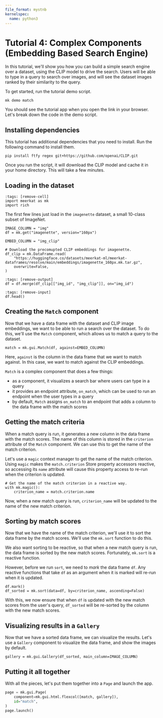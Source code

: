 ```yaml
---
file_format: mystnb
kernelspec:
  name: python3
---
```


# Tutorial 4: Complex Components (Embedding Based Search Engine)

In this tutorial, we'll show you how you can build a simple search engine over a dataset, using the CLIP model to drive the search. Users will be able to type in a query to search over images, and will see the dataset images ranked by their similarity to the query.


To get started, run the tutorial demo script.

```{code-block} bash
mk demo match
```

You should see the tutorial app when you open the link in your browser. Let's break down the code in the demo script.

## Installing dependencies
This tutorial has additional dependencies that you need to install. Run the following command to install them.

```{code-block} bash
pip install ftfy regex git+https://github.com/openai/CLIP.git
```

Once you run the script, it will download the CLIP model and cache it in your home directory. This will take a few minutes.

## Loading in the dataset

```{code-cell} ipython3
:tags: [remove-cell]
import meerkat as mk
import rich
```

The first few lines just load in the `imagenette` dataset, a small 10-class subset of ImageNet.

```{code-cell} ipython3
IMAGE_COLUMN = "img"
df = mk.get("imagenette", version="160px")
```

```{code-cell} ipython3
EMBED_COLUMN = "img_clip"

# Download the precomupted CLIP embeddings for imagenette.
df_clip = mk.DataFrame.read(
    "https://huggingface.co/datasets/meerkat-ml/meerkat-dataframes/resolve/main/embeddings/imagenette_160px.mk.tar.gz",
    overwrite=False,
)
```

```{code-cell} ipython3
:tags: [remove-output]
df = df.merge(df_clip[["img_id", "img_clip"]], on="img_id")
```

```{code-cell} ipython3
:tags: [remove-input]
df.head()
```

## Creating the `Match` component
Now that we have a data frame with the dataset and CLIP image embeddings, we want to be able to run a search over the dataset. To do this, we'll use the `Match` component, which allows us to match a query to the dataset.


```{code-cell} ipython3
match = mk.gui.Match(df, against=EMBED_COLUMN)
```
Here, `against` is the column in the data frame that we want to match against. In this case, we want to match against the CLIP embeddings.

`Match` is a complex component that does a few things:
- as a component, it visualizes a search bar where users can type in a query
- it provides an endpoint attribute, `on_match`, which can be used to run an endpoint when the user types in a query
- by default, `Match` assigns `on_match` to an endpoint that adds a column to the data frame with the match scores

## Getting the match criteria

When a match query is run, it generates a new column in the data frame with the match scores. The name of this column is stored in the `criterion` attribute of the `Match` component. We can use this to get the name of the match criterion.

Let's use a `magic` context manager to get the name of the match criterion. Using `magic` makes the `match.criterion` Store property accessors reactive, so accessing its `name` attribute will cause this property access to re-run when the criterion is updated.
```{code-cell} ipython3
# Get the name of the match criterion in a reactive way.
with mk.magic():
    criterion_name = match.criterion.name
```
Now, when a new match query is run, `criterion_name` will be updated to the name of the new match criterion.

## Sorting by match scores
Now that we have the name of the match criterion, we'll use it to sort the data frame by the match scores. We'll use the `mk.sort` function to do this.

We also want sorting to be reactive, so that when a new match query is run, the data frame is sorted by the new match scores. Fortunately, `mk.sort` is a reactive function.

However, before we run `sort`, we need to _mark_ the data frame `df`. Any reactive functions that take `df` as an argument when it is marked will re-run when it is updated.

```{code-cell} ipython3
df.mark()
df_sorted = mk.sort(data=df, by=criterion_name, ascending=False)
```

With this, we now ensure that when `df` is updated with the new match scores from the user's query, `df_sorted` will be re-sorted by the column with the new match scores.

## Visualizing results in a `Gallery`
Now that we have a sorted data frame, we can visualize the results. Let's use a `Gallery` component to visualize the data frame, and show the images by default.

```{code-cell} ipython3
gallery = mk.gui.Gallery(df_sorted, main_column=IMAGE_COLUMN)
```

## Putting it all together
With all the pieces, let's put them together into a `Page` and launch the app.
```python
page = mk.gui.Page(
    component=mk.gui.html.flexcol([match, gallery]),
    id="match",
)
page.launch()
```




